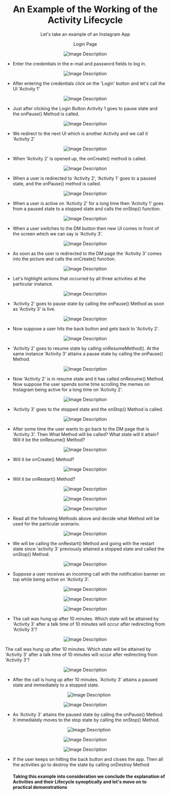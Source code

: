## <h1 align="center"> An Example of the Working of the Activity Lifecycle </h1>

   <p align="center">
   Let's take an example of an Instagram App
   </p>
  
   <p align = "center"> Login Page </p>

<p align="center">
    <img src="https://github.com/Amit-Ashok-Swain/Android-Kick-Off/blob/main/images/An-Example-of-the-Activity-Life-Cycle/01.png" alt="Image Description" />
</p>

 - Enter the credentials in the e-mail and password fields to log in.

<p align="center">
    <img src="https://github.com/Amit-Ashok-Swain/Android-Kick-Off/blob/main/images/An-Example-of-the-Activity-Life-Cycle/02.png" alt="Image Description" />
</p>

 - After entering the credentials click on the 'Login' button and let's call the UI 'Activity 1'

<p align="center">
    <img src="https://github.com/Amit-Ashok-Swain/Android-Kick-Off/blob/main/images/An-Example-of-the-Activity-Life-Cycle/03.png" alt="Image Description" />
</p>

 - Just after clicking the Login Button Activity 1 goes to pause state and the onPause() Method is called.

<p align="center">
    <img src="https://github.com/Amit-Ashok-Swain/Android-Kick-Off/blob/main/images/An-Example-of-the-Activity-Life-Cycle/04.png" alt="Image Description" />
</p>

 - We redirect to the next UI which is another Activity and we call it 'Activity 2'

<p align="center">
    <img src="https://github.com/Amit-Ashok-Swain/Android-Kick-Off/blob/main/images/An-Example-of-the-Activity-Life-Cycle/05.png" alt="Image Description" />
</p>

 - When 'Activity 2' is opened up, the onCreate() method is called.

<p align="center">
    <img src="https://github.com/Amit-Ashok-Swain/Android-Kick-Off/blob/main/images/An-Example-of-the-Activity-Life-Cycle/06.png" alt="Image Description" />
</p>

 - When a user is redirected to 'Activity 2', 'Activity 1' goes to a paused state, and the onPause() method is called.

<p align="center">
    <img src="https://github.com/Amit-Ashok-Swain/Android-Kick-Off/blob/main/images/An-Example-of-the-Activity-Life-Cycle/07.png" alt="Image Description" />
</p>

 - When a user is active on 'Activity 2' for a long time then 'Activity 1' goes from a paused state to a stopped state and calls the onStop() function.

<p align="center">
    <img src="https://github.com/Amit-Ashok-Swain/Android-Kick-Off/blob/main/images/An-Example-of-the-Activity-Life-Cycle/08.png" alt="Image Description" />
</p>

 - When a user switches to the DM button then new UI comes in front of the screen which we can say is 'Activity 3'.

<p align="center">
    <img src="https://github.com/Amit-Ashok-Swain/Android-Kick-Off/blob/main/images/An-Example-of-the-Activity-Life-Cycle/09.png" alt="Image Description" />
</p>

- As soon as the user is redirected to the DM page the 'Activity 3' comes into the picture and calls the onCreate() function.

<p align="center">
    <img src="https://github.com/Amit-Ashok-Swain/Android-Kick-Off/blob/main/images/An-Example-of-the-Activity-Life-Cycle/10.png" alt="Image Description" />
</p>

 - Let's highlight actions that occurred by all three activities at the particular instance.

<p align="center">
    <img src="https://github.com/Amit-Ashok-Swain/Android-Kick-Off/blob/main/images/An-Example-of-the-Activity-Life-Cycle/11.png" alt="Image Description" />
</p>

 - 'Activity 2' goes to pause state by calling the onPause() Method as soon as 'Activity 3' is live.

<p align="center">
    <img src="https://github.com/Amit-Ashok-Swain/Android-Kick-Off/blob/main/images/An-Example-of-the-Activity-Life-Cycle/12.png" alt="Image Description" />
</p>

 - Now suppose a user hits the back button and gets back to 'Activity 2'.

<p align="center">
    <img src="https://github.com/Amit-Ashok-Swain/Android-Kick-Off/blob/main/images/An-Example-of-the-Activity-Life-Cycle/13.png" alt="Image Description" />
</p>

 - 'Activity 2' goes to resume state by calling onResumeMethod(). At the same instance 'Activity 3' attains a pause state by calling the onPause() Method.

<p align="center">
    <img src="https://github.com/Amit-Ashok-Swain/Android-Kick-Off/blob/main/images/An-Example-of-the-Activity-Life-Cycle/14.png" alt="Image Description" />
</p>

 - Now 'Activity 2' is in resume state and it has called onResume() Method. Now suppose the user spends some time scrolling the memes on Instagram being active for a long time on 'Activity 2'.

<p align="center">
    <img src="https://github.com/Amit-Ashok-Swain/Android-Kick-Off/blob/main/images/An-Example-of-the-Activity-Life-Cycle/15.png" alt="Image Description" />
</p>

 - 'Activity 3' goes to the stopped state and the onStop() Method is called.

<p align="center">
    <img src="https://github.com/Amit-Ashok-Swain/Android-Kick-Off/blob/main/images/An-Example-of-the-Activity-Life-Cycle/16.png" alt="Image Description" />
</p>

 - After some time the user wants to go back to the DM page that is 'Activity 3'. Then What Method will be called? What state will it attain? Will it be the onResume() Method?

<p align="center">
    <img src="https://github.com/Amit-Ashok-Swain/Android-Kick-Off/blob/main/images/An-Example-of-the-Activity-Life-Cycle/17.png" alt="Image Description" />
</p>

 - Will it be onCreate() Method?

<p align="center">
    <img src="https://github.com/Amit-Ashok-Swain/Android-Kick-Off/blob/main/images/An-Example-of-the-Activity-Life-Cycle/18.png" alt="Image Description" />
</p>

 - Will it be onRestart() Method?

<p align="center">
    <img src="https://github.com/Amit-Ashok-Swain/Android-Kick-Off/blob/main/images/An-Example-of-the-Activity-Life-Cycle/19.png" alt="Image Description" />
</p>


<p align="center">
    <img src="https://github.com/Amit-Ashok-Swain/Android-Kick-Off/blob/main/images/An-Example-of-the-Activity-Life-Cycle/20.png" alt="Image Description" />
</p>

<p align="center">
    <img src="https://github.com/Amit-Ashok-Swain/Android-Kick-Off/blob/main/images/An-Example-of-the-Activity-Life-Cycle/21.png" alt="Image Description" />
</p>

 - Read all the following Methods above and decide what Method will be used for the particular scenario.

<p align="center">
    <img src="https://github.com/Amit-Ashok-Swain/Android-Kick-Off/blob/main/images/An-Example-of-the-Activity-Life-Cycle/22.png" alt="Image Description" />
</p>

 - We will be calling the onRestart() Method and going with the restart state since 'activity 3' previously attained a stopped state and called the onStop() Method.
   
<p align="center">
    <img src="https://github.com/Amit-Ashok-Swain/Android-Kick-Off/blob/main/images/An-Example-of-the-Activity-Life-Cycle/23.png" alt="Image Description" />
</p>

 - Suppose a user receives an incoming call with the notification banner on top while being active on 'Activity 3'.
   
<p align="center">
    <img src="https://github.com/Amit-Ashok-Swain/Android-Kick-Off/blob/main/images/An-Example-of-the-Activity-Life-Cycle/24.png" alt="Image Description" />
</p>

<p align="center">
    <img src="https://github.com/Amit-Ashok-Swain/Android-Kick-Off/blob/main/images/An-Example-of-the-Activity-Life-Cycle/25.png" alt="Image Description" />
</p>

<p align="center">
    <img src="https://github.com/Amit-Ashok-Swain/Android-Kick-Off/blob/main/images/An-Example-of-the-Activity-Life-Cycle/26.png" alt="Image Description" />
</p>

 - The call was hung up after 10 minutes.  Which state will be attained by 'Activity 3' after a talk time of 10 minutes will occur after redirecting from 'Activity 3'?

<p align="center">
    <img src="https://github.com/Amit-Ashok-Swain/Android-Kick-Off/blob/main/images/An-Example-of-the-Activity-Life-Cycle/27.png" alt="Image Description" />
</p>

The call was hung up after 10 minutes.  Which state will be attained by 'Activity 3' after a talk time of 10 minutes will occur after redirecting from 'Activity 3'?

<p align="center">
    <img src="https://github.com/Amit-Ashok-Swain/Android-Kick-Off/blob/main/images/An-Example-of-the-Activity-Life-Cycle/28.png" alt="Image Description" />
</p>

 - After the call is hung up after 10 minutes. 'Activity 3' attains a paused state and immediately to a stopped state.

   <p align="center">
    <img src="https://github.com/Amit-Ashok-Swain/Android-Kick-Off/blob/main/images/An-Example-of-the-Activity-Life-Cycle/29.png" alt="Image Description" />
</p>

<p align="center">
    <img src="https://github.com/Amit-Ashok-Swain/Android-Kick-Off/blob/main/images/An-Example-of-the-Activity-Life-Cycle/30.png" alt="Image Description" />
</p>

- As 'Activity 3' attains the paused state by calling the onPause() Method. It immediately moves to the stop state by calling the onStop() Method.

   <p align="center">
    <img src="https://github.com/Amit-Ashok-Swain/Android-Kick-Off/blob/main/images/An-Example-of-the-Activity-Life-Cycle/31.png" alt="Image Description" />
</p>

<p align="center">
    <img src="https://github.com/Amit-Ashok-Swain/Android-Kick-Off/blob/main/images/An-Example-of-the-Activity-Life-Cycle/32.png" alt="Image Description" />
</p>

<p align="center">
    <img src="https://github.com/Amit-Ashok-Swain/Android-Kick-Off/blob/main/images/An-Example-of-the-Activity-Life-Cycle/33.png" alt="Image Description" />
</p>

- If the user keeps on hitting the back button and closes the app. Then all the activities go to destroy the state by calling onDestroy Method

  #### Taking this example into consideration we conclude the explanation of Activities and their Lifecycle synoptically and let's move on to practical demonstrations
  








